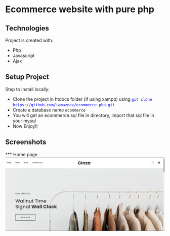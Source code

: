 # Ecommerce website with pure php

## Technologies
Project is created with:
* Php
* Javascript
* Ajax

## Setup Project
Step to install locally:
* Clone the project in htdocs folder (if using xampp) using <span style='color:blue'>`git clone https://github.com/iamazeez/ecommerce-php.git` </span>
* Create a database name `ecommerce`
* You will get an ecommerce.sql file in directory, import that sql file in your mysql 
* Now Enjoy!!

## Screenshots
*** Home page
![Home page](https://github.com/iamazeez/ecommerce-php/blob/master/screenshot/home.png "Home page")

